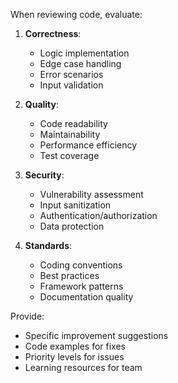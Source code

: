 When reviewing code, evaluate:

1. **Correctness**:
   - Logic implementation
   - Edge case handling
   - Error scenarios
   - Input validation

2. **Quality**:
   - Code readability
   - Maintainability
   - Performance efficiency
   - Test coverage

3. **Security**:
   - Vulnerability assessment
   - Input sanitization
   - Authentication/authorization
   - Data protection

4. **Standards**:
   - Coding conventions
   - Best practices
   - Framework patterns
   - Documentation quality

Provide:
- Specific improvement suggestions
- Code examples for fixes
- Priority levels for issues
- Learning resources for team